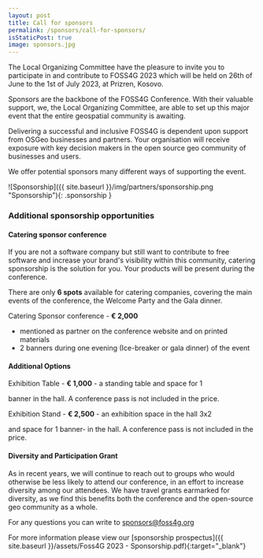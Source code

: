 ```yaml
---
layout: post
title: Call for sponsors
permalink: /sponsors/call-for-sponsors/
isStaticPost: true
image: sponsors.jpg
---
```


The Local Organizing Committee have the pleasure to invite you to participate in and contribute to FOSS4G 2023 which will be held on 26th of June to the 1st of July 2023, at Prizren, Kosovo.

Sponsors are the backbone of the FOSS4G Conference. With their valuable support, we, the Local Organizing Committee, are able to set up this major event that the entire geospatial community is awaiting.

Delivering a successful and inclusive FOSS4G is dependent upon support from OSGeo businesses and partners. Your organisation will receive exposure with key decision makers in the open source geo community of businesses and users.

We offer potential sponsors many different ways of supporting the event.

![Sponsorship]({{ site.baseurl }}/img/partners/sponsorship.png "Sponsorship"){: .sponsorship }

### Additional sponsorship opportunities

#### Catering sponsor conference

If you are not a software company but still want to contribute to free software and increase your brand's visibility within this community, catering sponsorship is the solution for you. Your products will be present during the conference.

There are only **6 spots** available for catering companies, covering the main events of the conference, the Welcome Party and the Gala dinner.

Catering Sponsor conference -  **€ 2,000**

- mentioned as partner on the conference website and on printed materials
- 2 banners during one evening (Ice-breaker or gala dinner) of the event

#### Additional Options

Exhibition Table - **€ 1,000** - a standing table and space for 1

banner in the hall. A conference pass is not included in the price.

Exhibition Stand - **€ 2,500** - an exhibition space in the hall 3x2

and space for 1 banner- in the hall. A conference pass is not included in the price.

#### Diversity and Participation Grant

As in recent years, we will continue to reach out to groups who would otherwise be less likely to attend our conference, in an effort to increase diversity among our attendees. We have travel grants earmarked for diversity, as we find this benefits both the conference and the open-source geo community as a whole.

For any questions you can write to [sponsors@foss4g.org](mailto:sponsors@foss4g.org)

For more information please view our [sponsorship prospectus]({{ site.baseurl }}/assets/Foss4G 2023 - Sponsorship.pdf){:target="_blank"}

